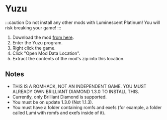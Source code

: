 
# Yuzu

:::caution
Do not install any other mods with Luminescent Platinum! You will risk breaking your game!
:::

1. Download the mod [from here]().
2. Enter the Yuzu program.
3. Right click the game.
4. Click "Open Mod Data Location".
5. Extract the contents of the mod's zip into this location.

## Notes

- THIS IS A ROMHACK, NOT AN INDEPENDENT GAME. YOU MUST ALREADY OWN BRILLIANT DIAMOND 1.3.0 TO INSTALL THIS.
- Currently, only Brilliant Diamond is supported.
- You must be on update 1.3.0 (Not 1.1.3).
- You must have a folder containing romfs and exefs (for example, a folder called Lumi with romfs and exefs inside of it).
